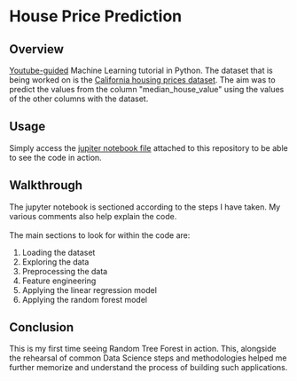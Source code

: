 # House Price Prediction

## Overview

[Youtube-guided](https://youtu.be/Wqmtf9SA_kk?si=J0DOtNAgGoupDGH2) Machine Learning tutorial in Python. The dataset that is being worked on is the [California housing prices dataset](https://www.kaggle.com/datasets/camnugent/california-housing-prices?resource=download). The aim was to predict the values from the column "median_house_value" using the values of the other columns with the dataset.


## Usage

Simply access the [jupiter notebook file](https://github.com/toni-the-dude/House-Price-Prediction/blob/main/main.ipynb) attached to this repository to be able to see the code in action.

## Walkthrough

The jupyter notebook is sectioned according to the steps I have taken. My various comments also help explain the code.
<br><br>
The main sections to look for within the code are:
<ol>
  <li>Loading the dataset</li>
  <li>Exploring the data</li>
  <li>Preprocessing the data</li>
  <li>Feature engineering</li>
  <li>Applying the linear regression model</li>
  <li>Applying the random forest model</li>
</ol>

## Conclusion

This is my first time seeing Random Tree Forest in action. This, alongside the rehearsal of common Data Science steps and methodologies helped me further memorize and understand the process of building such applications.
